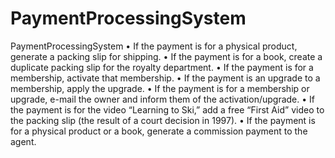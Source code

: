 # PaymentProcessingSystem
PaymentProcessingSystem
• If the payment is for a physical product, generate a packing slip for shipping. 
• If the payment is for a book, create a duplicate packing slip for the royalty department. 
• If the payment is for a membership, activate that membership. 
• If the payment is an upgrade to a membership, apply the upgrade.
• If the payment is for a membership or upgrade, e-mail the owner and inform them of the activation/upgrade.
• If the payment is for the video “Learning to Ski,” add a free “First Aid” video to the packing slip (the result of a court decision in 1997). 
• If the payment is for a physical product or a book, generate a commission payment to the agent. 
